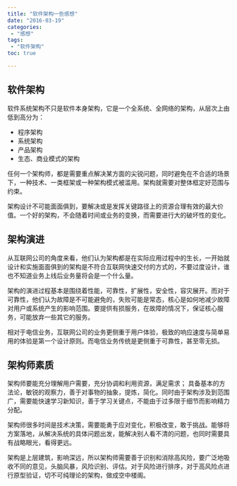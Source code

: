 ```yaml
---
title: "软件架构一些感想"
date: "2016-03-19"
categories:
 - "感想"
tags:
 - "软件架构"
toc: true

---
```


## 软件架构

软件系统架构不只是软件本身架构，它是一个全系统、全网络的架构，从层次上由低到高分为：

  * 程序架构
  * 系统架构
  * 产品架构
  * 生态、商业模式的架构

任何一个架构师，都是需要重点解决某方面的尖锐问题，同时避免在不合适的场景下，一种技术、一类框架或一种架构模式被滥用。架构就需要对整体框定好范围与约束。

架构设计不可能面面俱到，要解决或是发挥关键路径上的资源合理有效的最大价值。一个好的架构，不会随着时间或业务的变换，而需要进行大的破坏性的变化。

## 架构演进

从互联网公司的角度来看，他们认为架构都是在实际应用过程中的生长，一开始就设计和实施面面俱到的架构是不符合互联网快速交付的方式的，不要过度设计，谁也不知道业务上线后业务量将会是一个什么量。

架构的演进过程基本是围绕着性能，可靠性，扩展性，安全性，容灾展开。而对于可靠性，他们认为故障是不可能避免的，失败可能是常态，核心是如何地减少故障对用户或系统产生的影响范围。要提供有损服务，在故障的情况下，保证核心服务，可能放弃一些其它的服务。

相对于电信业务，互联网公司的业务更侧重于用户体验，极致的响应速度与简单易用的体验是第一个设计原则。而电信业务传统是更侧重于可靠性，甚至零无损。


## 架构师素质

架构师要能充分理解用户需要，充分协调和利用资源，满足需求； 具备基本的方法论，敏锐的观察力，善于对事物的抽象，提炼，简化。同时由于架构涉及到范围广，需要能快速学习新知识，善于学习关键点，不能由于过多限于细节而影响精力分配。

架构师很多时间是技术决策，需要能勇于应对变化，积极改变，敢于挑战。能够将方案落地，从解决系统的具体问题出发，能解决别人看不清的问题，也同时需要具有战略眼光，看得更远。

架构是上层建筑，影响深远，所以架构师需要善于识别和消除高风险，要广泛地吸收不同的意见，头脑风暴，风险识别、评估。对于风险进行排序，对于高风险点进行原型验证，切不可纯理论的架构，做成空中楼阁。
